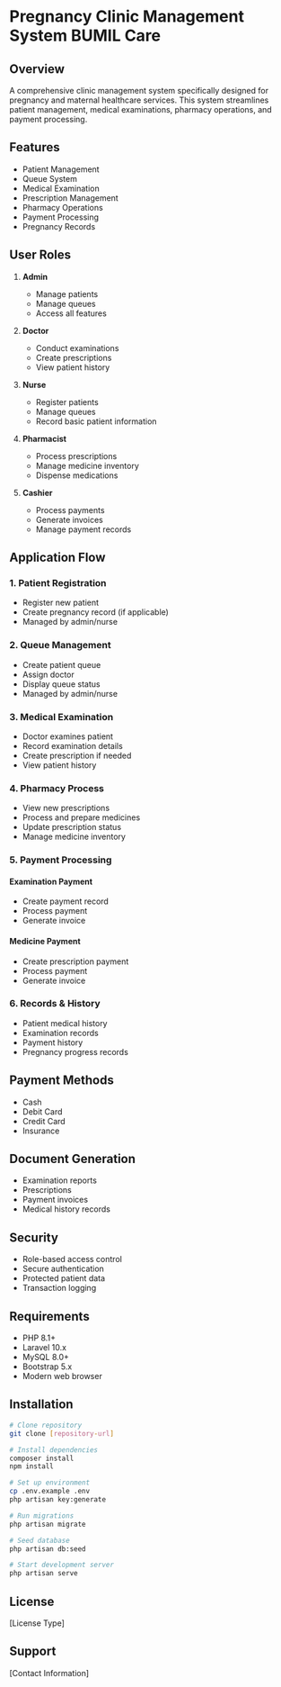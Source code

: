 # Pregnancy Clinic Management System BUMIL Care

## Overview
A comprehensive clinic management system specifically designed for pregnancy and maternal healthcare services. This system streamlines patient management, medical examinations, pharmacy operations, and payment processing.

## Features
- Patient Management
- Queue System
- Medical Examination
- Prescription Management
- Pharmacy Operations
- Payment Processing
- Pregnancy Records

## User Roles
1. **Admin**
   - Manage patients
   - Manage queues
   - Access all features

2. **Doctor**
   - Conduct examinations
   - Create prescriptions
   - View patient history

3. **Nurse**
   - Register patients
   - Manage queues
   - Record basic patient information

4. **Pharmacist**
   - Process prescriptions
   - Manage medicine inventory
   - Dispense medications

5. **Cashier**
   - Process payments
   - Generate invoices
   - Manage payment records

## Application Flow

### 1. Patient Registration
- Register new patient
- Create pregnancy record (if applicable)
- Managed by admin/nurse

### 2. Queue Management
- Create patient queue
- Assign doctor
- Display queue status
- Managed by admin/nurse

### 3. Medical Examination
- Doctor examines patient
- Record examination details
- Create prescription if needed
- View patient history

### 4. Pharmacy Process
- View new prescriptions
- Process and prepare medicines
- Update prescription status
- Manage medicine inventory

### 5. Payment Processing
#### Examination Payment
- Create payment record
- Process payment
- Generate invoice

#### Medicine Payment
- Create prescription payment
- Process payment
- Generate invoice

### 6. Records & History
- Patient medical history
- Examination records
- Payment history
- Pregnancy progress records

## Payment Methods
- Cash
- Debit Card
- Credit Card
- Insurance

## Document Generation
- Examination reports
- Prescriptions
- Payment invoices
- Medical history records

## Security
- Role-based access control
- Secure authentication
- Protected patient data
- Transaction logging

## Requirements
- PHP 8.1+
- Laravel 10.x
- MySQL 8.0+
- Bootstrap 5.x
- Modern web browser

## Installation
```bash
# Clone repository
git clone [repository-url]

# Install dependencies
composer install
npm install

# Set up environment
cp .env.example .env
php artisan key:generate

# Run migrations
php artisan migrate

# Seed database
php artisan db:seed

# Start development server
php artisan serve
```

## License
[License Type]

## Support
[Contact Information]